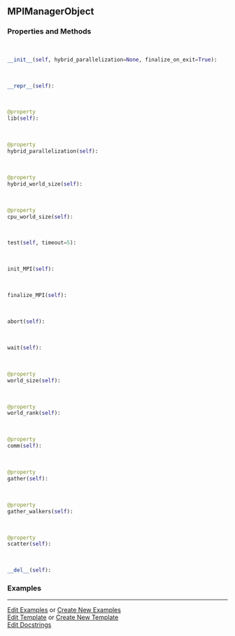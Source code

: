 ## <a id="RynLib.Dumpi.MPIManager.MPIManagerObject">MPIManagerObject</a>


### Properties and Methods
<a id="RynLib.Dumpi.MPIManager.MPIManagerObject.__init__" class="docs-object-method">&nbsp;</a>
```python
__init__(self, hybrid_parallelization=None, finalize_on_exit=True): 
```

<a id="RynLib.Dumpi.MPIManager.MPIManagerObject.__repr__" class="docs-object-method">&nbsp;</a>
```python
__repr__(self): 
```

<a id="RynLib.Dumpi.MPIManager.MPIManagerObject.lib" class="docs-object-method">&nbsp;</a>
```python
@property
lib(self): 
```

<a id="RynLib.Dumpi.MPIManager.MPIManagerObject.hybrid_parallelization" class="docs-object-method">&nbsp;</a>
```python
@property
hybrid_parallelization(self): 
```

<a id="RynLib.Dumpi.MPIManager.MPIManagerObject.hybrid_world_size" class="docs-object-method">&nbsp;</a>
```python
@property
hybrid_world_size(self): 
```

<a id="RynLib.Dumpi.MPIManager.MPIManagerObject.cpu_world_size" class="docs-object-method">&nbsp;</a>
```python
@property
cpu_world_size(self): 
```

<a id="RynLib.Dumpi.MPIManager.MPIManagerObject.test" class="docs-object-method">&nbsp;</a>
```python
test(self, timeout=5): 
```

<a id="RynLib.Dumpi.MPIManager.MPIManagerObject.init_MPI" class="docs-object-method">&nbsp;</a>
```python
init_MPI(self): 
```

<a id="RynLib.Dumpi.MPIManager.MPIManagerObject.finalize_MPI" class="docs-object-method">&nbsp;</a>
```python
finalize_MPI(self): 
```

<a id="RynLib.Dumpi.MPIManager.MPIManagerObject.abort" class="docs-object-method">&nbsp;</a>
```python
abort(self): 
```

<a id="RynLib.Dumpi.MPIManager.MPIManagerObject.wait" class="docs-object-method">&nbsp;</a>
```python
wait(self): 
```

<a id="RynLib.Dumpi.MPIManager.MPIManagerObject.world_size" class="docs-object-method">&nbsp;</a>
```python
@property
world_size(self): 
```

<a id="RynLib.Dumpi.MPIManager.MPIManagerObject.world_rank" class="docs-object-method">&nbsp;</a>
```python
@property
world_rank(self): 
```

<a id="RynLib.Dumpi.MPIManager.MPIManagerObject.comm" class="docs-object-method">&nbsp;</a>
```python
@property
comm(self): 
```

<a id="RynLib.Dumpi.MPIManager.MPIManagerObject.gather" class="docs-object-method">&nbsp;</a>
```python
@property
gather(self): 
```

<a id="RynLib.Dumpi.MPIManager.MPIManagerObject.gather_walkers" class="docs-object-method">&nbsp;</a>
```python
@property
gather_walkers(self): 
```

<a id="RynLib.Dumpi.MPIManager.MPIManagerObject.scatter" class="docs-object-method">&nbsp;</a>
```python
@property
scatter(self): 
```

<a id="RynLib.Dumpi.MPIManager.MPIManagerObject.__del__" class="docs-object-method">&nbsp;</a>
```python
__del__(self): 
```

### Examples


___

[Edit Examples](https://github.com/McCoyGroup/References/edit/gh-pages/Documentation/examples/RynLib/Dumpi/MPIManager/MPIManagerObject.md) or 
[Create New Examples](https://github.com/McCoyGroup/References/new/gh-pages/?filename=Documentation/examples/RynLib/Dumpi/MPIManager/MPIManagerObject.md) <br/>
[Edit Template](https://github.com/McCoyGroup/References/edit/gh-pages/Documentation/templates/RynLib/Dumpi/MPIManager/MPIManagerObject.md) or 
[Create New Template](https://github.com/McCoyGroup/References/new/gh-pages/?filename=Documentation/templates/RynLib/Dumpi/MPIManager/MPIManagerObject.md) <br/>
[Edit Docstrings](https://github.com/McCoyGroup/RynLib/edit/master/Dumpi/MPIManager.py?message=Update%20Docs)